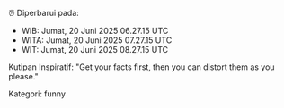 ⏰ Diperbarui pada:
- WIB: Jumat, 20 Juni 2025 06.27.15 UTC
- WITA: Jumat, 20 Juni 2025 07.27.15 UTC
- WIT: Jumat, 20 Juni 2025 08.27.15 UTC

Kutipan Inspiratif:
"Get your facts first, then you can distort them as you please."


Kategori: funny


